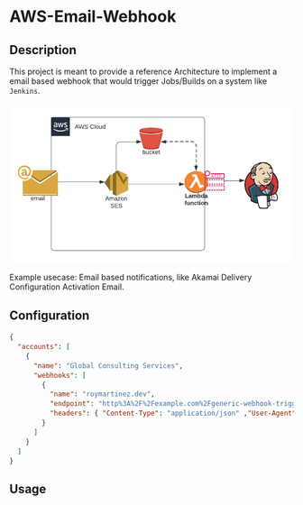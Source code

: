 # AWS-Email-Webhook

## Description

This project is meant to provide a reference Architecture to implement a email based webhook that would trigger Jobs/Builds on a system like `Jenkins`.


![Configuration/Arch.png](Documentation/Arch.png)

Example usecase: Email based notifications, like Akamai Delivery Configuration Activation Email.


## Configuration 

```json
{
  "accounts": [
    {
      "name": "Global Consulting Services",
      "webhooks": [
        {
          "name": "roymartinez.dev",
          "endpoint": "http%3A%2F%2Fexample.com%2Fgeneric-webhook-trigger%2Finvoke%3Ftoken%3D7bf349ff546c43b9b62fb2b6e72f0a58",
          "headers": { "Content-Type": "application/json" ,"User-Agent":"Webhook"}
        }
      ]
    }
  ]
}
```
## Usage